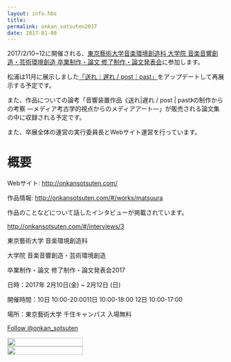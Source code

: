 ```yaml
---
layout: info.hbs
title: 
permalink: onkan_sotsuten2017
date: 2017-01-08
---
```


2017/2/10~12に開催される、[東京藝術大学音楽環境創造科 大学院 音楽音響創造・芸術環境創造 卒業制作・論文 修了制作・論文発表会](http://onkansotsuten.com/)に参加します。

松浦は11月に展示しました[「送れ｜遅れ / post｜past」]({{config.root}}info/2016-10-08/post-past)をアップデートして再展示する予定です。

また、作品についての論考「音響装置作品《送れ|遅れ / post | past》の制作からの考察 —メディア考古学的視点からのメディアアート—」が販売される論文集の中に収録される予定です。

また、卒展全体の運営の実行委員長とWebサイト運営を行っています。

<!-- more -->

# 概要

Webサイト: <http://onkansotsuten.com/>

作品情報: <http://onkansotsuten.com/#/works/matsuura>

作品のことなどについて話したインタビューが掲載されています。

<http://onkansotsuten.com/#/interviews/3>

東京藝術大学 音楽環境創造科

大学院 音楽音響創造・芸術環境創造

卒業制作・論文 修了制作・論文発表会2017

日時：2017年 2月10日(金) ~ 2月12日 (日)

開催時間：10日 10:00-20:0011日 10:00-18:00 12日 10:00-17:00

場所：東京藝術大学 千住キャンパス 入場無料

<a class="twitter-follow-button"
  href="https://twitter.com/onkan_sotsuten" data-size="large">
Follow @onkan_sotsuten</a>

<div style = "display:flex;flex-wrap:wrap;">

<img src = "{{config.root}}assets/img/sotsuten2017/sotsuten2017_omote.png" style ="width:50%; min-width:350px;">

<img src = "{{config.root}}assets/img/sotsuten2017/sotsuten2017_ura.png" style ="width:50%; min-width:350px;">


</div>